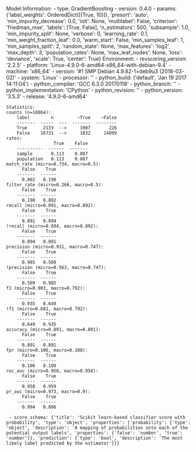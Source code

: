 Model Information:
	 - type: GradientBoosting
	 - version: 0.4.0
	 - params: {'label_weights': OrderedDict([(True, 10)]), 'presort': 'auto', 'min_impurity_decrease': 0.0, 'init': None, 'multilabel': False, 'criterion': 'friedman_mse', 'labels': [True, False], 'n_estimators': 500, 'subsample': 1.0, 'min_impurity_split': None, 'verbose': 0, 'learning_rate': 0.1, 'min_weight_fraction_leaf': 0.0, 'warm_start': False, 'min_samples_leaf': 1, 'min_samples_split': 2, 'random_state': None, 'max_features': 'log2', 'max_depth': 3, 'population_rates': None, 'max_leaf_nodes': None, 'loss': 'deviance', 'scale': True, 'center': True}
	Environment:
	 - revscoring_version: '2.2.5'
	 - platform: 'Linux-4.9.0-6-amd64-x86_64-with-debian-9.4'
	 - machine: 'x86_64'
	 - version: '#1 SMP Debian 4.9.82-1+deb9u3 (2018-03-02)'
	 - system: 'Linux'
	 - processor: ''
	 - python_build: ('default', 'Jan 19 2017 14:11:04')
	 - python_compiler: 'GCC 6.3.0 20170118'
	 - python_branch: ''
	 - python_implementation: 'CPython'
	 - python_revision: ''
	 - python_version: '3.5.3'
	 - release: '4.9.0-6-amd64'
	
	Statistics:
	counts (n=18864):
		label        n         ~True    ~False
		-------  -----  ---  -------  --------
		True      2133  -->     1907       226
		False    16731  -->     1832     14899
	rates:
		              True    False
		----------  ------  -------
		sample       0.113    0.887
		population   0.113    0.887
	match_rate (micro=0.734, macro=0.5):
		  False    True
		-------  ------
		  0.802   0.198
	filter_rate (micro=0.266, macro=0.5):
		  False    True
		-------  ------
		  0.198   0.802
	recall (micro=0.891, macro=0.892):
		  False    True
		-------  ------
		  0.891   0.894
	!recall (micro=0.894, macro=0.892):
		  False    True
		-------  ------
		  0.894   0.891
	precision (micro=0.931, macro=0.747):
		  False    True
		-------  ------
		  0.985   0.509
	!precision (micro=0.563, macro=0.747):
		  False    True
		-------  ------
		  0.509   0.985
	f1 (micro=0.903, macro=0.792):
		  False    True
		-------  ------
		  0.935   0.649
	!f1 (micro=0.681, macro=0.792):
		  False    True
		-------  ------
		  0.649   0.935
	accuracy (micro=0.891, macro=0.891):
		  False    True
		-------  ------
		  0.891   0.891
	fpr (micro=0.106, macro=0.108):
		  False    True
		-------  ------
		  0.106   0.109
	roc_auc (micro=0.958, macro=0.958):
		  False    True
		-------  ------
		  0.958   0.959
	pr_auc (micro=0.973, macro=0.9):
		  False    True
		-------  ------
		  0.994   0.806
	
	 - score_schema: {'title': 'Scikit learn-based classifier score with probability', 'type': 'object', 'properties': {'probability': {'type': 'object', 'description': 'A mapping of probabilities onto each of the potential output labels', 'properties': {'false': 'number', 'true': 'number'}}, 'prediction': {'type': 'bool', 'description': 'The most likely label predicted by the estimator'}}}

